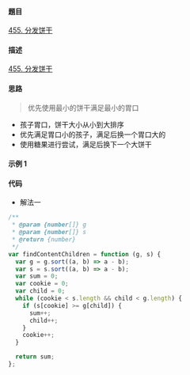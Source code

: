 #### 題目

[455. 分发饼干](https://leetcode-cn.com/problems/assign-cookies/)

#### 描述

[455. 分发饼干](https://leetcode-cn.com/problems/assign-cookies/)

#### 思路
> 优先使用最小的饼干满足最小的胃口
- 孩子胃口，饼干大小从小到大排序
- 优先满足胃口小的孩子，满足后换一个胃口大的
- 使用糖果进行尝试，满足后换下一个大饼干
#### 示例 1

#### 代码

- 解法一

```js
/**
 * @param {number[]} g
 * @param {number[]} s
 * @return {number}
 */
var findContentChildren = function (g, s) {
  var g = g.sort((a, b) => a - b);
  var s = s.sort((a, b) => a - b);
  var sum = 0;
  var cookie = 0;
  var child = 0;
  while (cookie < s.length && child < g.length) {
    if (s[cookie] >= g[child]) {
      sum++;
      child++;
    }
    cookie++;
  }

  return sum;
};
```
